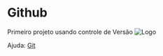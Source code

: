 # Github 
Primeiro projeto usando controle de Versão
![Logo](https://github.com/favicon.ico)

Ajuda: [Git](https://git-scm.com/doc)